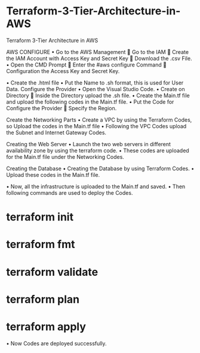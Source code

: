 # Terraform-3-Tier-Architecture-in-AWS
Terraform 3-Tier Architecture in AWS


AWS CONFIGURE
•	Go to the AWS Management
 Go to the IAM
 Create the IAM Account with Access Key and Secret Key 
 Download the .csv File.
•	Open the CMD Prompt 
 Enter the #aws configure Command
 Configuration the Access Key and Secret Key.
 
•	Create the .html file
•	Put the Name to .sh format, this is used for User Data.
Configure the Provider
•	Open the Visual Studio Code.
•	Create on Directory  Inside the Directory upload the .sh file.
•	Create the Main.tf file and upload the following codes in the Main.tf file.
•	Put the Code for Configure the Provider  Specify the Region.
 

Create the Networking Parts
•	Create a VPC by using the Terraform Codes, so Upload the codes in the Main.tf file
•	Following the VPC Codes upload the Subnet and Internet Gateway Codes.
 
 
 
 
 
 

Creating the Web Server
•	Launch the two web servers in different availability zone by using the terraform code.
•	These codes are uploaded for the Main.tf file under the Networking Codes.
 
 
 
 
 
 

Creating the Database
•	Creating the Database by using Terraform Codes.
•	Upload these codes in the Main.tf file.
 
 

•	Now, all the infrastructure is uploaded to the Main.tf and saved.
•	Then following commands are used to deploy the Codes.
 # terraform init
 # terraform fmt
 # terraform validate
 # terraform plan
 # terraform apply
 
 
 
 

•	Now Codes are deployed successfully.
 
 
 
 
 
 
 
 

 
